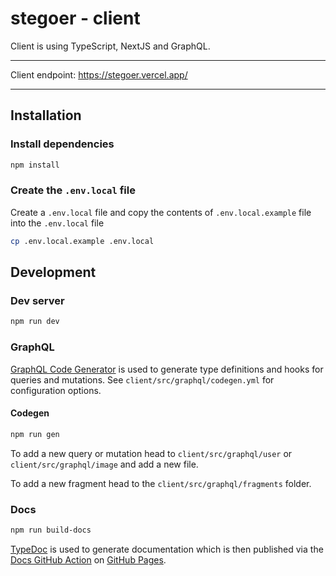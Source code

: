 # stegoer - client

Client is using TypeScript, NextJS and GraphQL.

---

Client endpoint: https://stegoer.vercel.app/

---

## Installation

### Install dependencies

```sh
npm install
```

### Create the `.env.local` file

Create a `.env.local` file and copy the contents of `.env.local.example` file into the `.env.local` file

```sh
cp .env.local.example .env.local
```

## Development

### Dev server

```sh
npm run dev
```

### GraphQL

[GraphQL Code Generator](https://www.graphql-code-generator.com/)
is used to generate type definitions and hooks for queries and mutations. See `client/src/graphql/codegen.yml` for
configuration options.

#### Codegen

```sh
npm run gen
```

To add a new query or mutation head to `client/src/graphql/user` or
`client/src/graphql/image` and add a new file.

To add a new fragment head to the `client/src/graphql/fragments` folder.

### Docs

```sh
npm run build-docs
```

[TypeDoc](https://github.com/TypeStrong/typedoc) is used to generate documentation
which is then published via the
[Docs GitHub Action](https://github.com/kucera-lukas/stegoer/blob/master/.github/workflows/docs.yml)
on [GitHub Pages](https://pages.github.com/).

